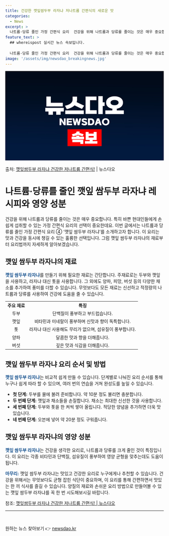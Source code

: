 ```yaml
---
title: 건강한 깻잎쌈두부 라자냐 저나트륨 간편식의 새로운 맛
categories:
  - News
excerpt: >
  나트륨·당류 줄인 가정 간편식 요리  건강을 위해 나트륨과 당류를 줄이는 것은 매우 중요합니다. 특히 바쁜 …
feature_text: >
  ## whereispost 실시간 뉴스 속보입니다.

  나트륨·당류 줄인 가정 간편식 요리  건강을 위해 나트륨과 당류를 줄이는 것은 매우 중요합니다. 특히 바쁜 …
image: '/assets/img/newsdao_breakingnews.jpg'
---
```


![뉴스다오 속보](/assets/img/newsdao_breakingnews.jpg)

<p>출처: <a href="https://newsdao.kr/3991" rel="dofollow">깻잎쌈두부 라자냐 건강한 저나트륨 간편식!</a> | 뉴스다오</p>

<h1>나트륨·당류를 줄인 깻잎 쌈두부 라자냐 레시피와 영양 성분</h1>

<p data-ke-size="size16">건강을 위해 나트륨과 당류를 줄이는 것은 매우 중요합니다. 특히 바쁜 현대인들에게 손쉽게 섭취할 수 있는 가정 간편식 요리의 선택이 중요한데요. 이번 글에서는 나트륨과 당류를 줄인 가정 간편식 요리 ④ ‘깻잎 쌈두부 라자냐’를 소개하고자 합니다. 이 요리는 맛과 건강을 동시에 챙길 수 있는 훌륭한 선택입니다. 그럼 깻잎 쌈두부 라자냐의 재료부터 요리법까지 자세하게 알아보겠습니다.</p>

<h2>깻잎 쌈두부 라자냐의 재료</h2>

<p><b><span style="color: #1a5490;">깻잎 쌈두부 라자냐</span></b>를 만들기 위해 필요한 재료는 간단합니다. 주재료로는 두부와 깻잎을 사용하고, 라자냐 대신 톳을 사용합니다. 그 외에도 양파, 피망, 버섯 등의 다양한 채소를 추가하여 풍미를 더할 수 있습니다. 무엇보다도 모든 재료는 신선하고 적정량의 나트륨과 당류를 사용하여 건강에 도움을 줄 수 있습니다.</p>

<table>
  <tr>
    <td style="text-align: center; height: 17px;"><b>주요 재료</b></td>
    <td style="text-align: center; height: 17px;"><b>특징</b></td>
  </tr>
  <tr>
    <td style="text-align: center; height: 17px;">두부</td>
    <td style="text-align: center; height: 17px;">단백질이 풍부하고 부드럽습니다.</td>
  </tr>
  <tr>
    <td style="text-align: center; height: 17px;">깻잎</td>
    <td style="text-align: center; height: 17px;">비타민과 미네랄이 풍부하며 신맛과 향이 독특합니다.</td>
  </tr>
  <tr>
    <td style="text-align: center; height: 17px;">톳</td>
    <td style="text-align: center; height: 17px;">라자냐 대신 사용해도 무리가 없으며, 섬유질이 풍부합니다.</td>
  </tr>
  <tr>
    <td style="text-align: center; height: 17px;">양파</td>
    <td style="text-align: center; height: 17px;">달콤한 맛과 향을 더해줍니다.</td>
  </tr>
  <tr>
    <td style="text-align: center; height: 17px;">버섯</td>
    <td style="text-align: center; height: 17px;">깊은 맛과 식감을 더해줍니다.</td>
  </tr>
</table>

<h2>깻잎 쌈두부 라자냐 요리 순서 및 방법</h2>

<p><b><span style="color: #1a5490;">깻잎 쌈두부 라자냐</span></b>는 비교적 쉽게 만들 수 있습니다. 단계별로 나눠진 요리 순서를 통해 누구나 쉽게 따라 할 수 있으며, 여러 번의 연습을 거쳐 완성도를 높일 수 있습니다.</p>

<ul>
  <li><b>첫 단계:</b> 두부를 물에 불려 준비합니다. 약 10분 정도 불리면 충분합니다.</li>
  <li><b>두 번째 단계:</b> 깻잎과 채소들을 손질합니다. 채소는 최대한 신선한 것을 사용합니다.</li>
  <li><b>세 번째 단계:</b> 두부와 톳을 한 켜씩 쌓아 올립니다. 적당한 양념을 추가하면 더욱 맛있습니다.</li>
  <li><b>네 번째 단계:</b> 오븐에 넣어 약 20분 정도 구워줍니다.</li>
</ul>

<h2>깻잎 쌈두부 라자냐의 영양 성분</h2>

<p><b><span style="color: #1a5490;">깻잎 쌈두부 라자냐</span></b>는 건강을 생각한 요리로, 나트륨과 당류를 크게 줄인 것이 특징입니다. 이 요리는 각종 비타민과 단백질, 섬유질이 풍부하여 영양 균형을 맞추는데도 도움이 됩니다.</p>

<p><b><span style="color: #1a5490;">마무리:</span></b> 깻잎 쌈두부 라자냐는 맛있고 건강한 요리로 누구에게나 추천할 수 있습니다. 건강을 위해서는 무엇보다도 균형 잡힌 식단이 중요하며, 이 요리를 통해 간편하면서 맛있는 한 끼 식사를 즐길 수 있습니다. 양질의 재료와 손쉬운 요리 방법으로 만들어볼 수 있는 깻잎 쌈두부 라자냐를 꼭 한 번 시도해보시길 바랍니다.</p>

<p>참조: <a href="https://newsdao.kr/3991">깻잎쌈두부 라자냐 건강한 저나트륨 간편식! | 뉴스다오</a></p>

<hr>


<p data-ke-size="size16">&nbsp;</p> 

원하는 뉴스 찾아보기 👉 <a href="https://newsdao.kr" rel="dofollow">newsdao.kr</a>


